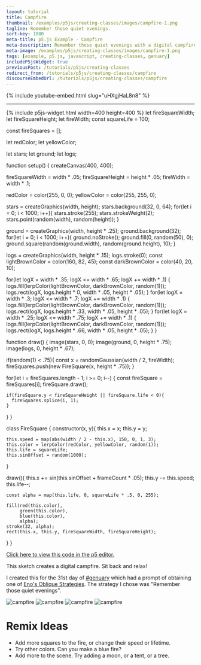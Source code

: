 ```yaml
---
layout: tutorial
title: Campfire
thumbnail: /examples/p5js/creating-classes/images/campfire-1.png
tagline: Remember those quiet evenings.
sort-key: 1080
meta-title: p5.js Example - Campfire
meta-description: Remember those quiet evenings with a digital campfire.
meta-image: /examples/p5js/creating-classes/images/campfire-1.png
tags: [example, p5.js, javascript, creating-classes, genuary]
includeP5jsWidget: true
previousPost: /tutorials/p5js/creating-classes
redirect_from: /tutorials/p5js/creating-classes/campfire
discourseEmbedUrl: /tutorials/p5js/creating-classes/campfire
---
```


{% include youtube-embed.html slug="uHXgjHaL8n8" %}

---

{% include p5js-widget.html width=400 height=400 %}
let fireSquareWidth;
let fireSquareHeight;
let fireWidth;
const squareLife = 100;

const fireSquares = [];

let redColor;
let yellowColor;

let stars;
let ground;
let logs;

function setup() {
  createCanvas(400, 400);

  fireSquareWidth = width * .05;
  fireSquareHeight = height * .05;
  fireWidth = width * .1;

  redColor = color(255, 0, 0);
  yellowColor = color(255, 255, 0);

  stars = createGraphics(width, height);
  stars.background(32, 0, 64);
  for(let i = 0; i < 1000; i++){
    stars.stroke(255);
    stars.strokeWeight(2);
    stars.point(random(width), random(height));
  }

  ground = createGraphics(width, height * .25);
  ground.background(32);
  for(let i = 0; i < 1000; i++){
    ground.noStroke();
    ground.fill(0, random(50), 0);
    ground.square(random(ground.width), random(ground.height), 10);
  }

  logs = createGraphics(width, height * .15);
  logs.stroke(0);
  const lightBrownColor = color(160, 82, 45);
  const darkBrownColor = color(40, 20, 10);

  for(let logX = width * .35; logX <= width * .65; logX += width * .1) {
    logs.fill(lerpColor(lightBrownColor, darkBrownColor, random(1)));
    logs.rect(logX, logs.height * 0, width * .05, height * .05);
  }
  for(let logX = width * .3; logX <= width * .7; logX += width * .1) {
    logs.fill(lerpColor(lightBrownColor, darkBrownColor, random(1)));
    logs.rect(logX, logs.height * .33, width * .05, height * .05);
  }
  for(let logX = width * .25; logX <= width * .75; logX += width * .1) {
    logs.fill(lerpColor(lightBrownColor, darkBrownColor, random(1)));
    logs.rect(logX, logs.height * .66, width * .05, height * .05);
  }
}

function draw() {
  image(stars, 0, 0);
  image(ground, 0, height * .75);
  image(logs, 0, height * .67);

  if(random(1) < .75){
    const x = randomGaussian(width / 2, fireWidth);
    fireSquares.push(new FireSquare(x, height * .75));
  }

  for(let i = fireSquares.length - 1; i >= 0; i--) {
    const fireSquare = fireSquares[i];
    fireSquare.draw();

    if(fireSquare.y < fireSquareHeight || fireSquare.life < 0){
      fireSquares.splice(i, 1);
    }
  }
}

class FireSquare {
  constructor(x, y){
    this.x = x;
    this.y = y;

    this.speed = map(abs(width / 2 - this.x), 150, 0, 1, 3);
    this.color = lerpColor(redColor, yellowColor, random(1));
    this.life = squareLife;
    this.sinOffset = random(1000);
  }

  draw(){
    this.x += sin(this.sinOffset + frameCount * .05);
    this.y -= this.speed;
    this.life--;

    const alpha = map(this.life, 0, squareLife * .5, 0, 255);

    fill(red(this.color),
         green(this.color),
         blue(this.color),
         alpha);
    stroke(32, alpha);
    rect(this.x, this.y, fireSquareWidth, fireSquareHeight);
  }
}
</script>

[Click here to view this code in the p5 editor.](https://editor.p5js.org/KevinWorkman/sketches/9Yj1CRP00)

This sketch creates a digital campfire. Sit back and relax!

I created this for the 31st day of [#genuary](https://genuary2021.github.io/) which had a prompt of obtaining one of [Eno's Oblique Strategies](https://en.wikipedia.org/wiki/Oblique_Strategies). The strategy I chose was "Remember those quiet evenings".

![campfire](/examples/p5js/creating-classes/images/campfire-2.gif)
![campfire](/examples/p5js/creating-classes/images/campfire-3.png)
![campfire](/examples/p5js/creating-classes/images/campfire-4.png)
![campfire](/examples/p5js/creating-classes/images/campfire-5.png)

# Remix Ideas

- Add more squares to the fire, or change their speed or lifetime.
- Try other colors. Can you make a blue fire?
- Add more to the scene. Try adding a moon, or a tent, or a tree.
